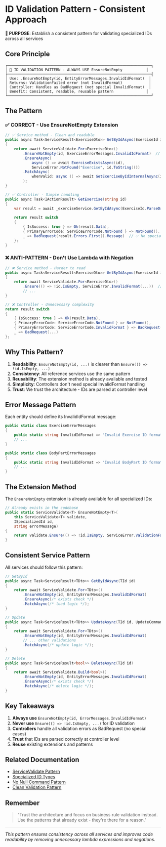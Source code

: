 # ID Validation Pattern - Consistent Approach

**🎯 PURPOSE**: Establish a consistent pattern for validating specialized IDs across all services

## Core Principle

```
┌─────────────────────────────────────────────────────────────────┐
│ 🔑 ID VALIDATION PATTERN - ALWAYS USE EnsureNotEmpty           │
├─────────────────────────────────────────────────────────────────┤
│ Use: .EnsureNotEmpty(id, EntityErrorMessages.InvalidIdFormat)  │
│ Returns: ValidationFailed error (not InvalidFormat)            │
│ Controller: Handles as BadRequest (not special InvalidFormat)  │
│ Benefit: Consistent, readable, reusable pattern               │
└─────────────────────────────────────────────────────────────────┘
```

## The Pattern

### ✅ CORRECT - Use EnsureNotEmpty Extension

```csharp
// ✅ Service method - Clean and readable
public async Task<ServiceResult<ExerciseDto>> GetByIdAsync(ExerciseId id)
{
    return await ServiceValidate.For<ExerciseDto>()
        .EnsureNotEmpty(id, ExerciseErrorMessages.InvalidIdFormat)  // ✅ Clean!
        .EnsureAsync(
            async () => await ExerciseExistsAsync(id),
            ServiceError.NotFound("Exercise", id.ToString()))
        .MatchAsync(
            whenValid: async () => await GetExerciseByIdInternalAsync(id)
        );
}

// ✅ Controller - Simple handling
public async Task<IActionResult> GetExercise(string id)
{
    var result = await _exerciseService.GetByIdAsync(ExerciseId.ParseOrEmpty(id));
    
    return result switch
    {
        { IsSuccess: true } => Ok(result.Data),
        { PrimaryErrorCode: ServiceErrorCode.NotFound } => NotFound(),
        _ => BadRequest(result.Errors.First().Message)  // ✅ No special InvalidFormat case
    };
}
```

### ❌ ANTI-PATTERN - Don't Use Lambda with Negation

```csharp
// ❌ Service method - Harder to read
public async Task<ServiceResult<ExerciseDto>> GetByIdAsync(ExerciseId id)
{
    return await ServiceValidate.For<ExerciseDto>()
        .Ensure(() => !id.IsEmpty, ServiceError.InvalidFormat(...))  // ❌ "() => !" reduces readability
        // ...
}

// ❌ Controller - Unnecessary complexity
return result switch
{
    { IsSuccess: true } => Ok(result.Data),
    { PrimaryErrorCode: ServiceErrorCode.NotFound } => NotFound(),
    { PrimaryErrorCode: ServiceErrorCode.InvalidFormat } => BadRequest(...),  // ❌ Extra case
    _ => BadRequest(...)
};
```

## Why This Pattern?

1. **Readability**: `EnsureNotEmpty(id, ...)` is clearer than `Ensure(() => !id.IsEmpty, ...)`
2. **Consistency**: All reference services use the same pattern
3. **Reusability**: The extension method is already available and tested
4. **Simplicity**: Controllers don't need special InvalidFormat handling
5. **Trust**: We trust the architecture - IDs are parsed at controller level

## Error Message Pattern

Each entity should define its InvalidIdFormat message:

```csharp
public static class ExerciseErrorMessages
{
    public static string InvalidIdFormat => "Invalid Exercise ID format. Expected format: exercise-{guid}";
    // ...
}

public static class BodyPartErrorMessages
{
    public static string InvalidIdFormat => "Invalid BodyPart ID format. Expected format: bodypart-{guid}";
    // ...
}
```

## The Extension Method

The `EnsureNotEmpty` extension is already available for all specialized IDs:

```csharp
// Already exists in the codebase
public static ServiceValidate<T> EnsureNotEmpty<T>(
    this ServiceValidate<T> validate, 
    ISpecializedId id, 
    string errorMessage)
{
    return validate.Ensure(() => !id.IsEmpty, ServiceError.ValidationFailed(errorMessage));
}
```

## Consistent Service Pattern

All services should follow this pattern:

```csharp
// GetById
public async Task<ServiceResult<TDto>> GetByIdAsync(TId id)
{
    return await ServiceValidate.For<TDto>()
        .EnsureNotEmpty(id, EntityErrorMessages.InvalidIdFormat)
        .EnsureAsync(/* exists check */)
        .MatchAsync(/* load logic */);
}

// Update
public async Task<ServiceResult<TDto>> UpdateAsync(TId id, UpdateCommand command)
{
    return await ServiceValidate.For<TDto>()
        .EnsureNotEmpty(id, EntityErrorMessages.InvalidIdFormat)
        // ... other validations
        .MatchAsync(/* update logic */);
}

// Delete
public async Task<ServiceResult<bool>> DeleteAsync(TId id)
{
    return await ServiceValidate.Build<bool>()
        .EnsureNotEmpty(id, EntityErrorMessages.InvalidIdFormat)
        .EnsureAsync(/* exists check */)
        .MatchAsync(/* delete logic */);
}
```

## Key Takeaways

1. **Always use** `EnsureNotEmpty(id, ErrorMessages.InvalidIdFormat)`
2. **Never use** `Ensure(() => !id.IsEmpty, ...)` for ID validation
3. **Controllers** handle all validation errors as BadRequest (no special cases)
4. **Trust** that IDs are parsed correctly at controller level
5. **Reuse** existing extensions and patterns

## Related Documentation
- [ServiceValidate Pattern](./ServiceValidatePattern.md)
- [Specialized ID Types](./SpecializedIdTypes.md)
- [No Null Command Pattern](./NoNullCommandPattern.md)
- [Clean Validation Pattern](./CleanValidationPattern.md)

## Remember

> "Trust the architecture and focus on business rule validation instead. Use the patterns that already exist - they're there for a reason."

---

*This pattern ensures consistency across all services and improves code readability by removing unnecessary lambda expressions and negations.*